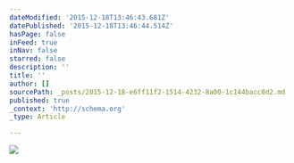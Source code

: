 ```yaml
---
dateModified: '2015-12-18T13:46:43.681Z'
datePublished: '2015-12-18T13:46:44.514Z'
hasPage: false
inFeed: true
inNav: false
starred: false
description: ''
title: ''
author: []
sourcePath: _posts/2015-12-18-e6ff11f2-1514-4232-8a00-1c144bacc0d2.md
published: true
_context: 'http://schema.org'
_type: Article

---
```

![](https://the-grid-user-content.s3-us-west-2.amazonaws.com/4255079c-7eae-4ce7-914e-845b60a2e0df.jpg)